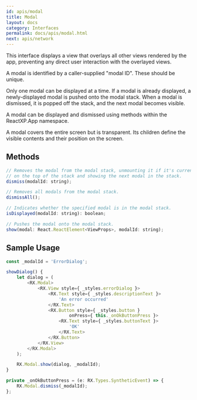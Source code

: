 ```yaml
---
id: apis/modal
title: Modal
layout: docs
category: Interfaces
permalink: docs/apis/modal.html
next: apis/network
---
```


This interface displays a view that overlays all other views rendered by the app, preventing any direct user interaction with the overlayed views.

A modal is identified by a caller-supplied "modal ID". These should be unique.

Only one modal can be displayed at a time. If a modal is already displayed, a newly-displayed modal is pushed onto the modal stack. When a modal is dismissed, it is popped off the stack, and the next modal becomes visible.

A modal can be displayed and dismissed using methods within the ReactXP.App namespace.

A modal covers the entire screen but is transparent. Its children define the visible contents and their position on the screen.

## Methods
``` javascript
// Removes the modal from the modal stack, unmounting it if it's currently
// on the top of the stack and showing the next modal in the stack.
dismiss(modalId: string);

// Removes all modals from the modal stack.
dismissAll();

// Indicates whether the specified modal is in the modal stack.
isDisplayed(modalId: string): boolean;

// Pushes the modal onto the modal stack.
show(modal: React.ReactElement<ViewProps>, modalId: string);
```

## Sample Usage

``` javascript
const _modalId = 'ErrorDialog';

showDialog() {
    let dialog = (
        <RX.Modal>
            <RX.View style={ _styles.errorDialog }>
                <RX.Text style={ _styles.descriptionText }>
                    'An error occurred'
                </RX.Text>
                <RX.Button style={ _styles.button }
                        onPress={ this._onOkButtonPress }>
                    <RX.Text style={ _styles.buttonText }>
                        'OK'
                    </RX.Text>
                </RX.Button>
            </RX.View>
        </RX.Modal>
    );

    RX.Modal.show(dialog, _modalId);
}

private _onOkButtonPress = (e: RX.Types.SyntheticEvent) => {
    RX.Modal.dismiss(_modalId);
};
```


